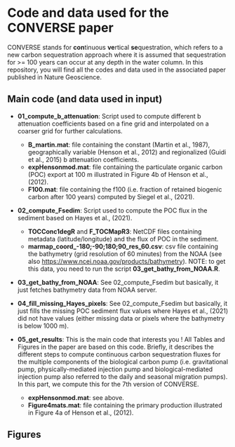 # Code and data used for the CONVERSE paper

CONVERSE stands for **con**tinuous **ve**rtical **se**questration, which refers to a new carbon sequestration approach where it is assumed that sequestration for >= 100 years can occur at any depth in the water column. In this repository, you will find all the codes and data used in the associated paper published in Nature Geoscience.

## Main code (and data used in input)

- **01_compute_b_attenuation**: Script used to compute different b attenuation coefficients based on a fine grid and interpolated on a coarser grid for further calculations.
  - **B_martin.mat**: file containing the constant (Martin et al., 1987), geographically variable (Henson et al., 2012) and regionalized (Guidi et al., 2015) b attenuation coefficients.
  - **expHensonmod.mat**: file containing the particulate organic carbon (POC) export at 100 m illustrated in Figure 4b of Henson et al., (2012).
  - **F100.mat**: file containing the f100 (i.e. fraction of retained biogenic carbon after 100 years) computed by Siegel et al., (2021).
 
- **02_compute_Fsedim**: Script used to compute the POC flux in the sediment based on Hayes et al., (2021).
  - **TOCConc1degR** and **F_TOCMapR3**: NetCDF files containing metadata (latitude/longitude) and the flux of POC in the sediment.
  - **marmap_coord_-180;-90;180;90_res_60.csv**: csv file containing the bathymetry (grid resolution of 60 minutes) from the NOAA (see also https://www.ncei.noaa.gov/products/bathymetry). NOTE: to get this data, you need to run the script **03_get_bathy_from_NOAA.R**.
 
- **03_get_bathy_from_NOAA**: See 02_compute_Fsedim but basically, it just fetches bathymetry data from NOAA server.

- **04_fill_missing_Hayes_pixels**: See 02_compute_Fsedim but basically, it just fills the missing POC sediment flux values where Hayes et al., (2021) did not have values (either missing data or pixels where the bathymetry is below 1000 m).

- **05_get_results**: This is the main code that interests you ! All Tables and Figures in the paper are based on this code. Briefly, it describes the different steps to compute continuous carbon sequestration fluxes for the multiple components of the biological carbon pump (i.e. gravitational pump, physically-mediated injection pump and biological-mediated injection pump also referred to the daily and seasonal migration pumps). In this part, we compute this for the 7th version of CONVERSE.
  - **expHensonmod.mat**: see above.
  - **Figure4mats.mat**: file containing the primary production illustrated in Figure 4a of Henson et al., (2012).

## Figures
